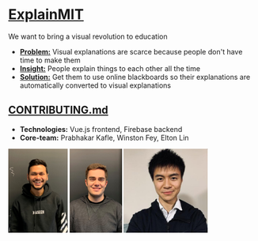 # [ExplainMIT](https://medium.com/@eltonlin1998/feynman-overview-338034dcb426) 
We want to bring a visual revolution to education

* **[Problem:](https://medium.com/@eltonlin1998/look-and-youll-see-71cb92125baa)** 
Visual explanations are scarce because people don't have time to make them
* **[Insight:](https://medium.com/@eltonlin1998/how-explainmit-optimizes-efficiency-for-content-creation-b0162895ff81)** 
People explain things to each other all the time
* **[Solution:](https://www.youtube.com/watch?v=POis_ihKexo)**
Get them to use online blackboards so their explanations are automatically converted to visual explanations

## [CONTRIBUTING.md](documentation/CONTRIBUTING.md)
- **Technologies:** Vue.js frontend, Firebase backend
- **Core-team:** Prabhakar Kafle, Winston Fey, Elton Lin
<p float="left">
  <img src="documentation/Prabhakar.jpg" alt="member photo" height="170"/>
  <img src="documentation/Winston.jpg" alt="member photo" height="170"/>
  <img src="documentation/Elton.png" alt="member photo" height="170"/>
</p>
 
                                                                    

                                                                    
                                                             
